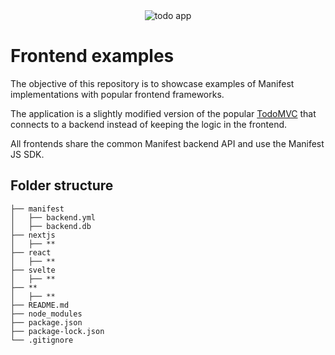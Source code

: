 
<div align="center">
  <img src="https://github.com/user-attachments/assets/7afad85a-b285-4bd0-b36a-43f7558e2838" alt="todo app">
</div>

# Frontend examples

The objective of this repository is to showcase examples of Manifest implementations with popular frontend frameworks.

The application is a slightly modified version of the popular [TodoMVC](https://todomvc.com/) that connects to a backend instead of keeping the logic in the frontend.

All frontends share the common Manifest backend API and use the Manifest JS SDK.

## Folder structure

```
├── manifest
│   ├── backend.yml
│   ├── backend.db
├── nextjs
│   ├── **
├── react
│   ├── **
├── svelte
│   ├── **
├── **
│   ├── **
├── README.md
├── node_modules
├── package.json
├── package-lock.json
└── .gitignore
```
